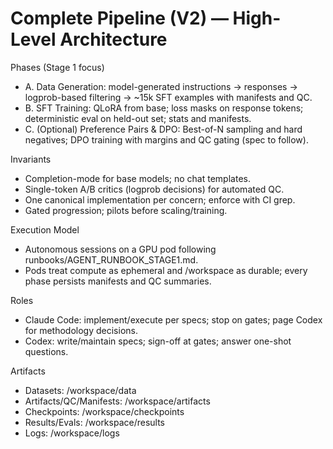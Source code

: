 # Complete Pipeline (V2) — High-Level Architecture

Phases (Stage 1 focus)
- A. Data Generation: model-generated instructions → responses → logprob-based filtering → ~15k SFT examples with manifests and QC.
- B. SFT Training: QLoRA from base; loss masks on response tokens; deterministic eval on held-out set; stats and manifests.
- C. (Optional) Preference Pairs & DPO: Best-of-N sampling and hard negatives; DPO training with margins and QC gating (spec to follow).

Invariants
- Completion-mode for base models; no chat templates.
- Single-token A/B critics (logprob decisions) for automated QC.
- One canonical implementation per concern; enforce with CI grep.
- Gated progression; pilots before scaling/training.

Execution Model
- Autonomous sessions on a GPU pod following runbooks/AGENT_RUNBOOK_STAGE1.md.
- Pods treat compute as ephemeral and /workspace as durable; every phase persists manifests and QC summaries.

Roles
- Claude Code: implement/execute per specs; stop on gates; page Codex for methodology decisions.
- Codex: write/maintain specs; sign-off at gates; answer one-shot questions.

Artifacts
- Datasets: /workspace/data
- Artifacts/QC/Manifests: /workspace/artifacts
- Checkpoints: /workspace/checkpoints
- Results/Evals: /workspace/results
- Logs: /workspace/logs

